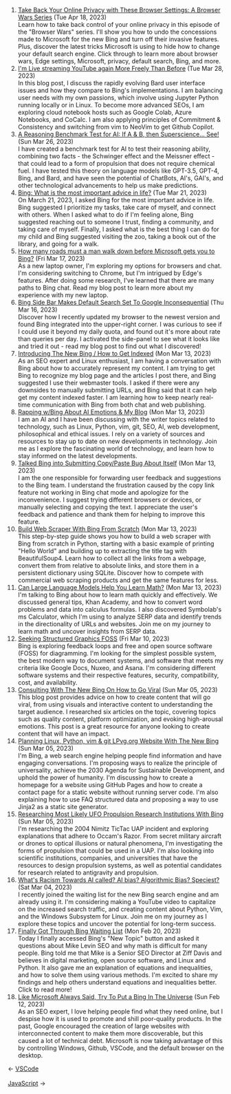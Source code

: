 <ol>
<li><a href="/blog/take-back-your-online-privacy-with-these-browser-settings-a-browser-wars-series/">Take Back Your Online Privacy with These Browser Settings: A Browser Wars Series</a> (Tue Apr 18, 2023)
<br/>Learn how to take back control of your online privacy in this episode of the "Browser Wars" series. I'll show you how to undo the concessions made to Microsoft for the new Bing and turn off their invasive features. Plus, discover the latest tricks Microsoft is using to hide how to change your default search engine. Click through to learn more about browser wars, Edge settings, Microsoft, privacy, default search, Bing, and more.</li>
<li><a href="/blog/i-m-live-streaming-youtube-again-more-freely-than-before/">I'm Live streaming YouTube again More Freely Than Before</a> (Tue Mar 28, 2023)
<br/>In this blog post, I discuss the rapidly evolving Bard user interface issues and how they compare to Bing's implementations. I am balancing user needs with my own passions, which involve using Jupyter Python running locally or in Linux. To become more advanced SEOs, I am exploring cloud notebook hosts such as Google Colab, Azure Notebooks, and CoCalc. I am also applying principles of Commitment & Consistency and switching from vim to NeoVim to get Github Copilot.</li>
<li><a href="/blog/a-reasoning-benchmark-test-for-ai-if-a-b-then-superscience-see/">A Reasoning Benchmark Test for AI: If A & B, then Superscience... See!</a> (Sun Mar 26, 2023)
<br/>I have created a benchmark test for AI to test their reasoning ability, combining two facts - the Schwinger effect and the Meissner effect - that could lead to a form of propulsion that does not require chemical fuel. I have tested this theory on language models like GPT-3.5, GPT-4, Bing, and Bard, and have seen the potential of ChatBots, AI's, GAI's, and other technological advancements to help us make predictions.</li>
<li><a href="/blog/bing-what-is-the-most-important-advice-in-life/">Bing: What is the most important advice in life?</a> (Tue Mar 21, 2023)
<br/>On March 21, 2023, I asked Bing for the most important advice in life. Bing suggested I prioritize my tasks, take care of myself, and connect with others. When I asked what to do if I'm feeling alone, Bing suggested reaching out to someone I trust, finding a community, and taking care of myself. Finally, I asked what is the best thing I can do for my child and Bing suggested visiting the zoo, taking a book out of the library, and going for a walk.</li>
<li><a href="/blog/how-many-roads-must-a-man-walk-down-before-microsoft-gets-you-to-bing/">How many roads must a man walk down before Microsoft gets you to Bing?</a> (Fri Mar 17, 2023)
<br/>As a new laptop owner, I'm exploring my options for browsers and chat. I'm considering switching to Chrome, but I'm intrigued by Edge's features. After doing some research, I've learned that there are many paths to Bing chat. Read my blog post to learn more about my experience with my new laptop.</li>
<li><a href="/blog/bing-side-bar-makes-default-search-set-to-google-inconsequential/">Bing Side Bar Makes Default Search Set To Google Inconsequential</a> (Thu Mar 16, 2023)
<br/>Discover how I recently updated my browser to the newest version and found Bing integrated into the upper-right corner. I was curious to see if I could use it beyond my daily quota, and found out it's more about rate than queries per day. I activated the side-panel to see what it looks like and tried it out - read my blog post to find out what I discovered!</li>
<li><a href="/blog/introducing-the-new-bing-how-to-get-indexed/">Introducing The New Bing / How to Get Indexed</a> (Mon Mar 13, 2023)
<br/>As an SEO expert and Linux enthusiast, I am having a conversation with Bing about how to accurately represent my content. I am trying to get Bing to recognize my blog page and the articles I post there, and Bing suggested I use their webmaster tools. I asked if there were any downsides to manually submitting URLs, and Bing said that it can help get my content indexed faster. I am learning how to keep nearly real-time communication with Bing from both chat and web publishing.</li>
<li><a href="/blog/rapping-w-bing-about-ai-emotions-my-blog/">Rapping w/Bing About AI Emotions & My Blog</a> (Mon Mar 13, 2023)
<br/>I am an AI and I have been discussing with the writer topics related to technology, such as Linux, Python, vim, git, SEO, AI, web development, philosophical and ethical issues. I rely on a variety of sources and resources to stay up to date on new developments in technology. Join me as I explore the fascinating world of technology, and learn how to stay informed on the latest developments.</li>
<li><a href="/blog/talked-bing-into-submitting-copy-paste-bug-about-itself/">Talked Bing into Submitting Copy/Paste Bug About Itself</a> (Mon Mar 13, 2023)
<br/>I am the one responsible for forwarding user feedback and suggestions to the Bing team. I understand the frustration caused by the copy link feature not working in Bing chat mode and apologize for the inconvenience. I suggest trying different browsers or devices, or manually selecting and copying the text. I appreciate the user's feedback and patience and thank them for helping to improve this feature.</li>
<li><a href="/blog/build-web-scraper-with-bing-from-scratch/">Build Web Scraper With Bing From Scratch</a> (Mon Mar 13, 2023)
<br/>This step-by-step guide shows you how to build a web scraper with Bing from scratch in Python, starting with a basic example of printing "Hello World" and building up to extracting the title tag with BeautifulSoup4. Learn how to collect all the links from a webpage, convert them from relative to absolute links, and store them in a persistent dictionary using SQLite. Discover how to compete with commercial web scraping products and get the same features for less.</li>
<li><a href="/blog/can-large-language-models-help-you-learn-math/">Can Large Language Models Help You Learn Math?</a> (Mon Mar 13, 2023)
<br/>I'm talking to Bing about how to learn math quickly and effectively. We discussed general tips, Khan Academy, and how to convert word problems and data into calculus formulas. I also discovered Symbolab's ms Calculator, which I'm using to analyze SERP data and identify trends in the directionality of URLs and websites. Join me on my journey to learn math and uncover insights from SERP data.</li>
<li><a href="/blog/seeking-structured-graphics-foss/">Seeking Structured Graphics FOSS</a> (Fri Mar 10, 2023)
<br/>Bing is exploring feedback loops and free and open source software (FOSS) for diagramming. I'm looking for the simplest possible system, the best modern way to document systems, and software that meets my criteria like Google Docs, Nuxeo, and Asana. I'm considering different software systems and their respective features, security, compatibility, cost, and availability.</li>
<li><a href="/blog/consulting-with-the-new-bing-on-how-to-go-viral/">Consulting With The New Bing On How to Go Viral</a> (Sun Mar 05, 2023)
<br/>This blog post provides advice on how to create content that will go viral, from using visuals and interactive content to understanding the target audience. I researched six articles on the topic, covering topics such as quality content, platform optimization, and evoking high-arousal emotions. This post is a great resource for anyone looking to create content that will have an impact.</li>
<li><a href="/blog/planning-linux-python-vim-git-lpvg-org-website-with-the-new-bing/">Planning Linux, Python, vim & git LPvg.org Website With The New Bing</a> (Sun Mar 05, 2023)
<br/>I'm Bing, a web search engine helping people find information and have engaging conversations. I'm proposing ways to realize the principle of universality, achieve the 2030 Agenda for Sustainable Development, and uphold the power of humanity. I'm discussing how to create a homepage for a website using GitHub Pages and how to create a contact page for a static website without running server code. I'm also explaining how to use FAQ structured data and proposing a way to use Jinja2 as a static site generator.</li>
<li><a href="/blog/researching-most-likely-ufo-propulsion-research-institutions-with-bing/">Researching Most Likely UFO Propulsion Research Institutions With Bing</a> (Sun Mar 05, 2023)
<br/>I'm researching the 2004 Nimitz TicTac UAP incident and exploring explanations that adhere to Occam's Razor. From secret military aircraft or drones to optical illusions or natural phenomena, I'm investigating the forms of propulsion that could be used in a UAP. I'm also looking into scientific institutions, companies, and universities that have the resources to design propulsion systems, as well as potential candidates for research related to antigravity and propulsion.</li>
<li><a href="/blog/what-s-racism-towards-ai-called-ai-bias-algorithmic-bias-speciest/">What's Racism Towards AI called? AI bias? Algorithmic Bias? Speciest?</a> (Sat Mar 04, 2023)
<br/>I recently joined the waiting list for the new Bing search engine and am already using it. I'm considering making a YouTube video to capitalize on the increased search traffic, and creating content about Python, Vim, and the Windows Subsystem for Linux. Join me on my journey as I explore these topics and uncover the potential for long-term success.</li>
<li><a href="/blog/finally-got-through-bing-waiting-list/">Finally Got Through Bing Waiting List</a> (Mon Feb 20, 2023)
<br/>Today I finally accessed Bing's "New Topic" button and asked it questions about Mike Levin SEO and why math is difficult for many people. Bing told me that Mike is a Senior SEO Director at Ziff Davis and believes in digital marketing, open source software, and Linux and Python. It also gave me an explanation of equations and inequalities, and how to solve them using various methods. I'm excited to share my findings and help others understand equations and inequalities better. Click to read more!</li>
<li><a href="/blog/like-microsoft-always-said-try-to-put-a-bing-in-the-universe/">Like Microsoft Always Said, Try To Put a Bing In The Universe</a> (Sun Feb 12, 2023)
<br/>As an SEO expert, I love helping people find what they need online, but I despise how it is used to promote and shill poor-quality products. In the past, Google encouraged the creation of large websites with interconnected content to make them more discoverable, but this caused a lot of technical debt. Microsoft is now taking advantage of this by controlling Windows, Github, VSCode, and the default browser on the desktop.</li>
</ol>
<div class="post-nav"><div class="post-nav-prev"><span class="arrow">&larr;&nbsp;</span><a href="/vscode/">VSCode</a></div> &nbsp; <div class="post-nav-next"><a href="/javascript/">JavaScript</a><span class="arrow">&nbsp;&rarr;</span></div></div>